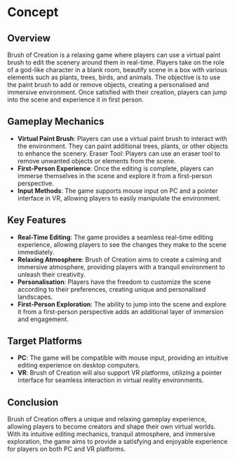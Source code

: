 # Concept

## Overview

Brush of Creation is a relaxing game where players can use a virtual paint brush to edit the scenery around them in real-time. Players take on the role of a god-like character in a blank room, beautify scene in a box with various elements such as plants, trees, birds, and animals. The objective is to use the paint brush to add or remove objects, creating a personalised and immersive environment. Once satisfied with their creation, players can jump into the scene and experience it in first person.

## Gameplay Mechanics

 - **Virtual Paint Brush**: Players can use a virtual paint brush to interact with the environment. They can paint additional trees, plants, or other objects to enhance the scenery.
Eraser Tool: Players can use an eraser tool to remove unwanted objects or elements from the scene.
 - **First-Person Experience**: Once the editing is complete, players can immerse themselves in the scene and explore it from a first-person perspective.
 - **Input Methods**: The game supports mouse input on PC and a pointer interface in VR, allowing players to easily manipulate the environment.

## Key Features
 - **Real-Time Editing**: The game provides a seamless real-time editing experience, allowing players to see the changes they make to the scene immediately.
 - **Relaxing Atmosphere**: Brush of Creation aims to create a calming and immersive atmosphere, providing players with a tranquil environment to unleash their creativity.
 - **Personalisation**: Players have the freedom to customize the scene according to their preferences, creating unique and personalised landscapes.
 - **First-Person Exploration**: The ability to jump into the scene and explore it from a first-person perspective adds an additional layer of immersion and engagement.

## Target Platforms
 - **PC**: The game will be compatible with mouse input, providing an intuitive editing experience on desktop computers.
 - **VR**: Brush of Creation will also support VR platforms, utilizing a pointer interface for seamless interaction in virtual reality environments.

## Conclusion
Brush of Creation offers a unique and relaxing gameplay experience, allowing players to become creators and shape their own virtual worlds. With its intuitive editing mechanics, tranquil atmosphere, and immersive exploration, the game aims to provide a satisfying and enjoyable experience for players on both PC and VR platforms.